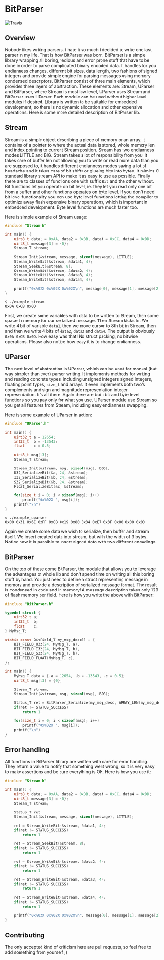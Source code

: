# BitParser

![Travis]( https://travis-ci.com/tomaszszewczyk/BitParser.svg?branch=master "Travis")

## Overview

Nobody likes writing parsers. I hate it so much I decided to write one last parser in my life. That is how BitParser was
born. BitParser is a simple library wrapping all boring, tedious and error prone stuff that have to be done in order
to parse complicated binary encoded data. It handles for you endianness changes, different bit sizes, data length,
two fashions of signed integers and provide simple engine for parsing messages using memory condensed descriptors.
BitParser consist of three main elements, which provides three layers of abstraction. These elements are: Stream,
UParser and BitParser, where Stream is most low level, UParser uses Stream and BitParser uses UParser. Each module can
be used without higher level modules if desired. Library is written to be suitable for embedded development, so
there is no dynamic allocation and other expensive operations. Here is some more detailed description of BitParser lib.

## Stream

Stream is a simple object describing a piece of memory or an array. It contains of a pointer to where the actual data is
stored, whole memory len and index pointing to current Stream position. Stream has two endianness modes LITTLE and BIG.
Stream takes a lot of responsibility from you. It takes care of buffer len not allowing you to write or read more data
than you are supposed to, it handles different endianness modes saving a lot of headache and it takes care of bit
shifts or glueing bits into bytes. It mimics C standard library stream API to make it as easy to use as possible.
Finally there are to classes of functions one with suffix `Bit` and the other without. Bit functions let you operate on
bit level, ie. they let you read only one bit from a buffer and other functions operates on byte level. If you don't
need bit level functionality you can use byte level functions letting the compiler to optimize away flash expensive
binary operations, which is important in embedded development. Byte level functions are much faster too.

Here is simple example of Stream usage:
```c
#include "Stream.h"

int main() {
    uint8_t data1 = 0xAA, data2 = 0xBB, data3 = 0xCC, data4 = 0xDD;
    uint8_t message[3] = {0};
    Stream_T stream;

    Stream_Init(&stream, message, sizeof(message), LITTLE);
    Stream_WriteBit(&stream, &data1, 4);
    Stream_SeekBit(&stream, 8);
    Stream_WriteBit(&stream, &data2, 4);
    Stream_WriteBit(&stream, &data3, 4);
    Stream_WriteBit(&stream, &data4, 4);

    printf("0x%02X 0x%02X 0x%02X\n", message[0], message[1], message[2]);
}
```
```
$ ./example_stream
0x0A 0xCB 0x0D
```
First, we create some variables with data to be written to Stream, then some space in memory for our serialized message.
Then Stream kicks in. We write 4 bit of variable `data1`, then we move cursor to 8th bit in Stream, then and then we
write 4 bits of `data2`, `data3` and `data4`. The output is obviously `0x0A 0xCB 0x0D`. How easy was that!
No struct packing, no bitwise operations. Please also notice how easy it is to change endianness.

## UParser

The next level of abstraction is UParser, which can be used for manual (but way simpler than ever) parser writing.
It implements methods for writing and reading concrete types, including unsigned integers
signed integers, floating point types, `size_t` and arrays. It even implements both two's complements and
sign and magnitude representation integer representation. It's all there! Again there are both bit and byte level
functions so you pay only for what you use. UParser module use Stream so you get all features from Stream, including
easy endianness swapping.

Here is some example of UParser in action:
```c
#include "UParser.h"

int main() {
    uint32_t a = 12654;
    int32_t  b = -13543;
    float    c = 0.5;

    uint8_t msg[13];
    Stream_T stream;

    Stream_Init(&stream, msg, sizeof(msg), BIG);
    U32_SerializeBit(&a, 24, &stream);
    I32_SerializeBit(&b, 24, &stream);
    S32_SerializeBit(&b, 24, &stream);
    Float_SerializeBit(&c, &stream);

    for(size_t i = 0; i < sizeof(msg); i++)
        printf("0x%02X ", msg[i]);
    printf("\n");
}
```
```
$ ./example_uparser
0x00 0x31 0x6E 0xFF 0xCB 0x19 0x80 0x34 0xE7 0x3F 0x00 0x00 0x00
```
Again we create some data we wish to serialize, then buffer and stream itself. We insert created data into stream,
but with the width of 3 bytes. Notice how it is possible to insert signed data with two different encodings.

## BitParser

On the top of these come BitParser, the module that allows you to leverage the advantages of whole lib and don't
spend time on writing all this boring stuff by hand. You just need to define a struct representing message in memory
and provide a description of serialized message format. The result is condensed in code and in memory! A message
description takes only 12B of flash memory per field. Here is how you write the above with BitParser:
```c
#include "BitParser.h"

typedef struct {
    uint32_t a;
    int32_t  b;
    float    c;
} MyMsg_T;

static const BitField_T my_msg_desc[] = {
    BIT_FIELD_U32(24, MyMsg_T, a),
    BIT_FIELD_I32(24, MyMsg_T, b),
    BIT_FIELD_S32(24, MyMsg_T, b),
    BIT_FIELD_FLOAT(MyMsg_T, c),
};

int main() {
    MyMsg_T data = {.a = 12654, .b = -13543, .c = 0.5};
    uint8_t msg[13] = {0};

    Stream_T stream;
    Stream_Init(&stream, msg, sizeof(msg), BIG);

    Status_T ret = BitParser_Serialize(my_msg_desc, ARRAY_LEN(my_msg_desc), &data, &stream);
    if(ret != STATUS_SUCCESS)
        return 1;

    for(size_t i = 0; i < sizeof(msg); i++)
        printf("0x%02X ", msg[i]);
    printf("\n");
}
```

## Error handling

All functions in BitParser library are written with care for error handling. They return a value to notify that
something went wrong, so it is very easy to make assertions and be sure everything is OK. Here is how you use it:
```c
#include "Stream.h"

int main() {
    uint8_t data1 = 0xAA, data2 = 0xBB, data3 = 0xCC, data4 = 0xDD;
    uint8_t message[3] = {0};
    Stream_T stream;

    Status_T ret;
    Stream_Init(&stream, message, sizeof(message), LITTLE);

    ret = Stream_WriteBit(&stream, &data1, 4);
    if(ret != STATUS_SUCCESS)
        return 1;

    ret = Stream_SeekBit(&stream, 8);
    if(ret != STATUS_SUCCESS)
        return 1;

    ret = Stream_WriteBit(&stream, &data2, 4);
    if(ret != STATUS_SUCCESS)
        return 1;

    ret = Stream_WriteBit(&stream, &data3, 4);
    if(ret != STATUS_SUCCESS)
        return 1;

    ret = Stream_WriteBit(&stream, &data4, 4);
    if(ret != STATUS_SUCCESS)
        return 1;

    printf("0x%02X 0x%02X 0x%02X\n", message[0], message[1], message[2]);
}
```

## Contributing

The only accepted kind of criticism here are pull requests, so feel free to add something from yourself ;)